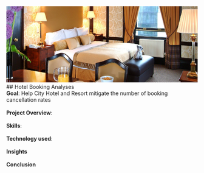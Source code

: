 
<img src="https://github.com/Abhishek321Kumar/Data-analysis-files/blob/main/Hotel_Booking/hotel.jpg" alt="Hotel_image" width="100%" height="200" />
## Hotel Booking Analyses
<div><b>Goal</b>: Help City Hotel and Resort mitigate the number of booking cancellation rates</div>
<br/>
<div><b>Project Overview</b>:</div>
<br/>
<div><b>Skills</b>:</div>
<br/>
<div><b>Technology used</b>:</div>
<br/>
<div><b>Insights</b></div>
<br/>
<div><b>Conclusion</b></div>

